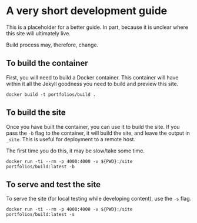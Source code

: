 # A very short development guide

This is a placeholder for a better guide. In part, because it is unclear where this site will ultimately live. 

Build process may, therefore, change.

## To build the container

First, you will need to build a Docker container. This container will have within it all the Jekyll goodness you need to build and preview this site.

```
docker build -t portfolios/build .
```

## To build the site

Once you have built the container, you can use it to build the site. If you pass the `-b` flag to the container, it will build the site, and leave the output in `_site`. This is useful for deployment to a remote host.

The first time you do this, it may be slow/take some time.

```
docker run -ti --rm -p 4000:4000 -v ${PWD}:/site portfolios/build:latest -b 
```

## To serve and test the site

To serve the site (for local testing while developing content), use the `-s` flag.

```
docker run -ti --rm -p 4000:4000 -v ${PWD}:/site portfolios/build:latest -s
```

